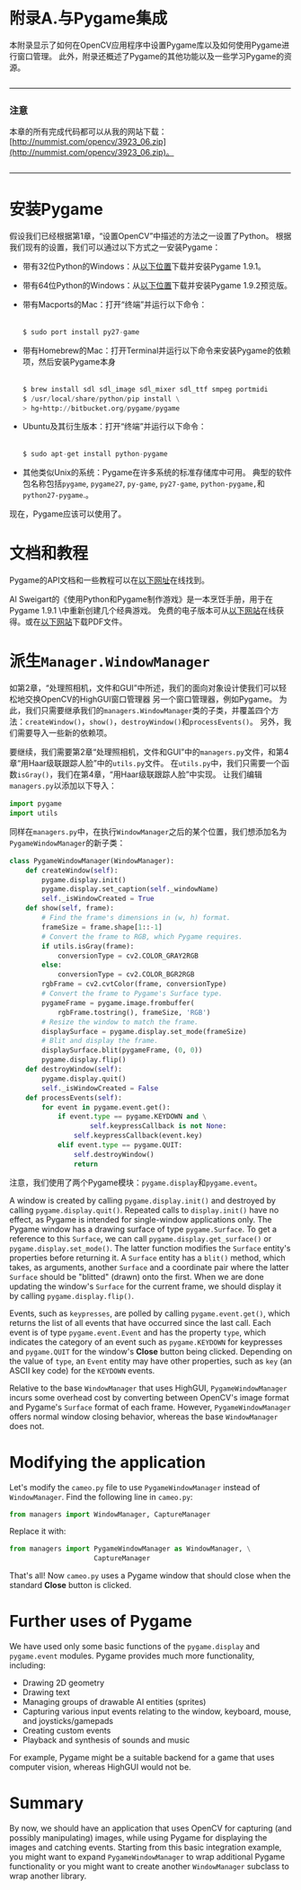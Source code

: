 # 附录A.与Pygame集成

本附录显示了如何在OpenCV应用程序中设置Pygame库以及如何使用Pygame进行窗口管理。 此外，附录还概述了Pygame的其他功能以及一些学习Pygame的资源。

![Note](img/00001.jpg)

### 注意

本章的所有完成代码都可以从我的网站下载：[http://nummist.com/opencv/3923_06.zip](http://nummist.com/opencv/3923_06.zip)。

![Note](img/00001.jpg)

# 安装Pygame

假设我们已经根据第1章，“设置OpenCV”中描述的方法之一设置了Python。 根据我们现有的设置，我们可以通过以下方式之一安装Pygame：

*   带有32位Python的Windows：从[以下位置](http://pygame.org/ftp/pygame-1.9.1.win32-py2.7.msi)下载并安装Pygame 1.9.1。
*   带有64位Python的Windows：从[以下位置](http://www.lfd.uci.edu/~gohlke/pythonlibs/2k2kdosm/pygame-1.9.2pre.win-amd64-py2.7.exe)下载并安装Pygame 1.9.2预览版。
*   带有Macports的Mac：打开“终端”并运行以下命令：

    ```py

    $ sudo port install py27-game

    ```

*   带有Homebrew的Mac：打开Terminal并运行以下命令来安装Pygame的依赖项，然后安装Pygame本身

    ```py

    $ brew install sdl sdl_image sdl_mixer sdl_ttf smpeg portmidi
    $ /usr/local/share/python/pip install \
    > hg+http://bitbucket.org/pygame/pygame

    ```

*   Ubuntu及其衍生版本：打开“终端”并运行以下命令：

    ```py

    $ sudo apt-get install python-pygame

    ```

*   其他类似Unix的系统：Pygame在许多系统的标准存储库中可用。 典型的软件包名称包括`pygame`, `pygame27`, `py-game`, `py27-game`, `python-pygame,`和`python27-pygame`.。

现在，Pygame应该可以使用了。

# 文档和教程

Pygame的API文档和一些教程可以在[以下网址](http://www.pygame.org/docs/)在线找到。

Al Sweigart的《使用Python和Pygame制作游戏》是一本烹饪手册，用于在Pygame 1.9.1 \中重新创建几个经典游戏。 免费的电子版本可从[以下网站](http://inventwithpython.com/pygame/chapters/)在线获得。或在[以下网站](http://inventwithpython.com/makinggames.pdf)下载PDF文件。

# 派生`Manager.WindowManager`

如第2章，“处理照相机，文件和GUI”中所述，我们的面向对象设计使我们可以轻松地交换OpenCV的HighGUI窗口管理器 另一个窗口管理器，例如Pygame。 为此，我们只需要继承我们的`managers.WindowManager`类的子类，并覆盖四个方法：`createWindow()`，`show()`，`destroyWindow()`和`processEvents()`。 另外，我们需要导入一些新的依赖项。

要继续，我们需要第2章“处理照相机，文件和GUI”中的`managers.py`文件，和第4章“用Haar级联跟踪人脸”中的`utils.py`文件。 在`utils.py`中，我们只需要一个函数`isGray()`，我们在第4章，“用Haar级联跟踪人脸”中实现。 让我们编辑`managers.py`以添加以下导入：

```py
import pygame
import utils
```

同样在`managers.py`中，在执行`WindowManager`之后的某个位置，我们想添加名为`PygameWindowManager`的新子类：

```py
class PygameWindowManager(WindowManager):
    def createWindow(self):
        pygame.display.init()
        pygame.display.set_caption(self._windowName)
        self._isWindowCreated = True
    def show(self, frame):
        # Find the frame's dimensions in (w, h) format.
        frameSize = frame.shape[1::-1]
        # Convert the frame to RGB, which Pygame requires.
        if utils.isGray(frame):
            conversionType = cv2.COLOR_GRAY2RGB
        else:
            conversionType = cv2.COLOR_BGR2RGB
        rgbFrame = cv2.cvtColor(frame, conversionType)
        # Convert the frame to Pygame's Surface type.
        pygameFrame = pygame.image.frombuffer(
            rgbFrame.tostring(), frameSize, 'RGB')
        # Resize the window to match the frame.
        displaySurface = pygame.display.set_mode(frameSize)
        # Blit and display the frame.
        displaySurface.blit(pygameFrame, (0, 0))
        pygame.display.flip()
    def destroyWindow(self):
        pygame.display.quit()
        self._isWindowCreated = False
    def processEvents(self):
        for event in pygame.event.get():
            if event.type == pygame.KEYDOWN and \
                    self.keypressCallback is not None:
                self.keypressCallback(event.key)
            elif event.type == pygame.QUIT:
                self.destroyWindow()
                return
```

注意，我们使用了两个Pygame模块：`pygame.display`和`pygame.event`。

A window is created by calling `pygame.display.init()` and destroyed by calling `pygame.display.quit()`. Repeated calls to `display.init()` have no effect, as Pygame is intended for single-window applications only. The Pygame window has a drawing surface of type `pygame.Surface`. To get a reference to this `Surface`, we can call `pygame.display.get_surface()` or `pygame.display.set_mode()`. The latter function modifies the `Surface` entity's properties before returning it. A `Surface` entity has a `blit()` method, which takes, as arguments, another `Surface` and a coordinate pair where the latter `Surface` should be "blitted" (drawn) onto the first. When we are done updating the window's `Surface` for the current frame, we should display it by calling `pygame.display.flip()`.

Events, such as `keypresses`, are polled by calling `pygame.event.get()`, which returns the list of all events that have occurred since the last call. Each event is of type `pygame.event.Event` and has the property `type`, which indicates the category of an event such as `pygame.KEYDOWN` for keypresses and `pygame.QUIT` for the window's **Close** button being clicked. Depending on the value of `type`, an `Event` entity may have other properties, such as `key` (an ASCII key code) for the `KEYDOWN` events.

Relative to the base `WindowManager` that uses HighGUI, `PygameWindowManager` incurs some overhead cost by converting between OpenCV's image format and Pygame's `Surface` format of each frame. However, `PygameWindowManager` offers normal window closing behavior, whereas the base `WindowManager` does not.

# Modifying the application

Let's modify the `cameo.py` file to use `PygameWindowManager` instead of `WindowManager`. Find the following line in `cameo.py`:

```py
from managers import WindowManager, CaptureManager
```

Replace it with:

```py
from managers import PygameWindowManager as WindowManager, \
                     CaptureManager
```

That's all! Now `cameo.py` uses a Pygame window that should close when the standard **Close** button is clicked.

# Further uses of Pygame

We have used only some basic functions of the `pygame.display` and `pygame.event` modules. Pygame provides much more functionality, including:

*   Drawing 2D geometry
*   Drawing text
*   Managing groups of drawable AI entities (sprites)
*   Capturing various input events relating to the window, keyboard, mouse, and joysticks/gamepads
*   Creating custom events
*   Playback and synthesis of sounds and music

For example, Pygame might be a suitable backend for a game that uses computer vision, whereas HighGUI would not be.

# Summary

By now, we should have an application that uses OpenCV for capturing (and possibly manipulating) images, while using Pygame for displaying the images and catching events. Starting from this basic integration example, you might want to expand `PygameWindowManager` to wrap additional Pygame functionality or you might want to create another `WindowManager` subclass to wrap another library.